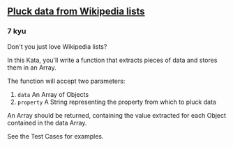 <h2><a href=https://www.codewars.com/kata/55a98fbbe9760cf5af00003f/train/javascript target="_blank">Pluck data from Wikipedia lists</a></h2><h3>7 kyu</h3><p>Don't you just love Wikipedia lists?</p><p>In this Kata, you'll write a function that extracts pieces of data and stores them in an Array.</p><p>The function will accept two parameters:</p><ol><li><code>data</code> An Array of Objects</li><li><code>property</code> A String representing the property from which to pluck data</li></ol><p>An Array should be returned, containing the value extracted for each Object contained in the data Array.</p><p>See the Test Cases for examples.</p>